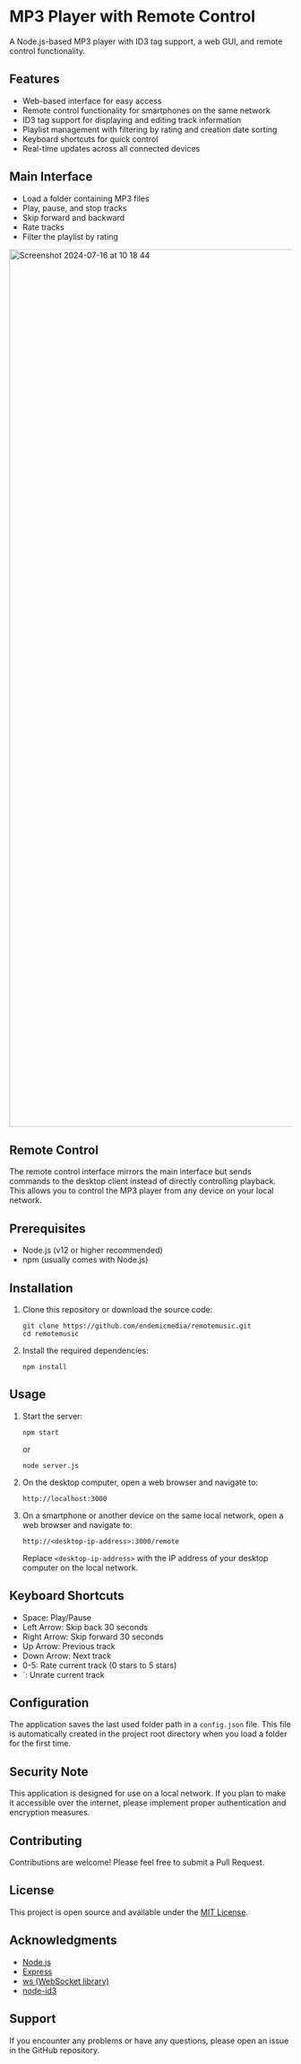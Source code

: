 # MP3 Player with Remote Control

A Node.js-based MP3 player with ID3 tag support, a web GUI, and remote control functionality.

## Features

- Web-based interface for easy access
- Remote control functionality for smartphones on the same network
- ID3 tag support for displaying and editing track information
- Playlist management with filtering by rating and creation date sorting
- Keyboard shortcuts for quick control
- Real-time updates across all connected devices

## Main Interface

- Load a folder containing MP3 files
- Play, pause, and stop tracks
- Skip forward and backward
- Rate tracks
- Filter the playlist by rating
  
<img width="1564" alt="Screenshot 2024-07-16 at 10 18 44" src="https://github.com/user-attachments/assets/7f5a7a88-9de5-46c4-af77-88fba3779309">

## Remote Control

The remote control interface mirrors the main interface but sends commands to the desktop client instead of directly controlling playback. This allows you to control the MP3 player from any device on your local network.

## Prerequisites

- Node.js (v12 or higher recommended)
- npm (usually comes with Node.js)

## Installation

1. Clone this repository or download the source code:
   ```
   git clone https://github.com/endemicmedia/remotemusic.git
   cd remotemusic
   ```

2. Install the required dependencies:
   ```
   npm install
   ```

## Usage

1. Start the server:
   ```
   npm start
   ```
   or
   ```
   node server.js
   ```

2. On the desktop computer, open a web browser and navigate to:
   ```
   http://localhost:3000
   ```

3. On a smartphone or another device on the same local network, open a web browser and navigate to:
   ```
   http://<desktop-ip-address>:3000/remote
   ```
   Replace `<desktop-ip-address>` with the IP address of your desktop computer on the local network.

## Keyboard Shortcuts

- Space: Play/Pause
- Left Arrow: Skip back 30 seconds
- Right Arrow: Skip forward 30 seconds
- Up Arrow: Previous track
- Down Arrow: Next track
- 0-5: Rate current track (0 stars to 5 stars)
- `: Unrate current track

## Configuration

The application saves the last used folder path in a `config.json` file. This file is automatically created in the project root directory when you load a folder for the first time.

## Security Note

This application is designed for use on a local network. If you plan to make it accessible over the internet, please implement proper authentication and encryption measures.

## Contributing

Contributions are welcome! Please feel free to submit a Pull Request.

## License

This project is open source and available under the [MIT License](LICENSE).

## Acknowledgments

- [Node.js](https://nodejs.org/)
- [Express](https://expressjs.com/)
- [ws (WebSocket library)](https://github.com/websockets/ws)
- [node-id3](https://github.com/Zazama/node-id3)

## Support

If you encounter any problems or have any questions, please open an issue in the GitHub repository.
